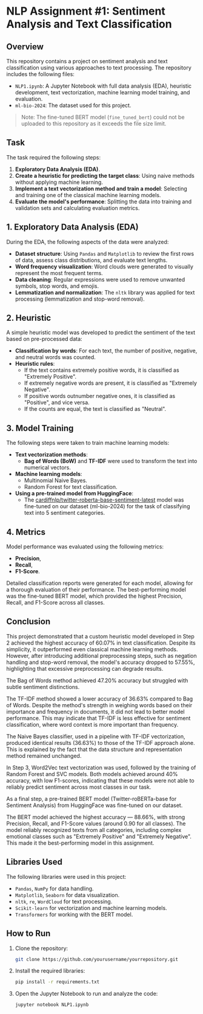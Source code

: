 # NLP Assignment #1: Sentiment Analysis and Text Classification

## Overview

This repository contains a project on sentiment analysis and text classification using various approaches to text processing. The repository includes the following files:

- `NLP1.ipynb`: A Jupyter Notebook with full data analysis (EDA), heuristic development, text vectorization, machine learning model training, and evaluation.
- `ml-bio-2024`: The dataset used for this project.

> Note: The fine-tuned BERT model (`fine_tuned_bert`) could not be uploaded to this repository as it exceeds the file size limit.

## Task

The task required the following steps:
1. **Exploratory Data Analysis (EDA)**.
2. **Create a heuristic for predicting the target class**: Using naive methods without applying machine learning.
3. **Implement a text vectorization method and train a model**: Selecting and training one of the classical machine learning models.
4. **Evaluate the model's performance**: Splitting the data into training and validation sets and calculating evaluation metrics.

## 1. Exploratory Data Analysis (EDA)

During the EDA, the following aspects of the data were analyzed:
- **Dataset structure**: Using `Pandas` and `Matplotlib` to review the first rows of data, assess class distributions, and evaluate text lengths.
- **Word frequency visualization**: Word clouds were generated to visually represent the most frequent terms.
- **Data cleaning**: Regular expressions were used to remove unwanted symbols, stop words, and emojis.
- **Lemmatization and normalization**: The `nltk` library was applied for text processing (lemmatization and stop-word removal).

## 2. Heuristic

A simple heuristic model was developed to predict the sentiment of the text based on pre-processed data:
- **Classification by words**: For each text, the number of positive, negative, and neutral words was counted.
- **Heuristic rules**:
  - If the text contains extremely positive words, it is classified as "Extremely Positive".
  - If extremely negative words are present, it is classified as "Extremely Negative".
  - If positive words outnumber negative ones, it is classified as "Positive", and vice versa.
  - If the counts are equal, the text is classified as "Neutral".

## 3. Model Training

The following steps were taken to train machine learning models:
- **Text vectorization methods**: 
  - **Bag of Words (BoW)** and **TF-IDF** were used to transform the text into numerical vectors.
- **Machine learning models**:
  - Multinomial Naive Bayes.
  - Random Forest for text classification.
- **Using a pre-trained model from HuggingFace**:
  - The [cardiffnlp/twitter-roberta-base-sentiment-latest](https://huggingface.co/cardiffnlp/twitter-roberta-base-sentiment-latest) model was fine-tuned on our dataset (ml-bio-2024) for the task of classifying text into 5 sentiment categories.

## 4. Metrics

Model performance was evaluated using the following metrics:
- **Precision**,
- **Recall**,
- **F1-Score**.

Detailed classification reports were generated for each model, allowing for a thorough evaluation of their performance. The best-performing model was the fine-tuned BERT model, which provided the highest Precision, Recall, and F1-Score across all classes.

## Conclusion

This project demonstrated that a custom heuristic model developed in Step 2 achieved the highest accuracy of 60.07% in text classification. Despite its simplicity, it outperformed even classical machine learning methods. However, after introducing additional preprocessing steps, such as negation handling and stop-word removal, the model's accuracy dropped to 57.55%, highlighting that excessive preprocessing can degrade results.

The Bag of Words method achieved 47.20% accuracy but struggled with subtle sentiment distinctions.

The TF-IDF method showed a lower accuracy of 36.63% compared to Bag of Words. Despite the method's strength in weighing words based on their importance and frequency in documents, it did not lead to better model performance. This may indicate that TF-IDF is less effective for sentiment classification, where word context is more important than frequency.

The Naive Bayes classifier, used in a pipeline with TF-IDF vectorization, produced identical results (36.63%) to those of the TF-IDF approach alone. This is explained by the fact that the data structure and representation method remained unchanged.

In Step 3, Word2Vec text vectorization was used, followed by the training of Random Forest and SVC models. Both models achieved around 40% accuracy, with low F1-scores, indicating that these models were not able to reliably predict sentiment across most classes in our task.

As a final step, a pre-trained BERT model (Twitter-roBERTa-base for Sentiment Analysis) from HuggingFace was fine-tuned on our dataset.

The BERT model achieved the highest accuracy — 88.66%, with strong Precision, Recall, and F1-Score values (around 0.90 for all classes). The model reliably recognized texts from all categories, including complex emotional classes such as "Extremely Positive" and "Extremely Negative". This made it the best-performing model in this assignment.

## Libraries Used

The following libraries were used in this project:
- `Pandas`, `NumPy` for data handling.
- `Matplotlib`, `Seaborn` for data visualization.
- `nltk`, `re`, `WordCloud` for text processing.
- `Scikit-learn` for vectorization and machine learning models.
- `Transformers` for working with the BERT model.

## How to Run

1. Clone the repository:
    ```bash
    git clone https://github.com/yourusername/yourrepository.git
    ```
2. Install the required libraries:
    ```bash
    pip install -r requirements.txt
    ```
3. Open the Jupyter Notebook to run and analyze the code:
    ```bash
    jupyter notebook NLP1.ipynb
